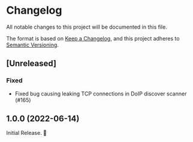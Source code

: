 <!--
SPDX-FileCopyrightText: AISEC Pentesting Team

SPDX-License-Identifier: CC0-1.0
-->

# Changelog

All notable changes to this project will be documented in this file.

The format is based on [Keep a Changelog](https://keepachangelog.com/en/1.0.0/),
and this project adheres to [Semantic Versioning](https://semver.org/spec/v2.0.0.html).

## [Unreleased]
### Fixed

* Fixed bug causing leaking TCP connections in DoIP discover scanner (#165)

## 1.0.0 (2022-06-14)

Initial Release. 🎊
